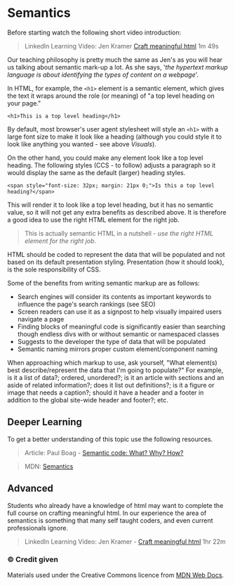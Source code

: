# Semantics

Before starting watch the following short video introduction:

> LinkedIn Learning Video: Jen Kramer [Craft meaningful html](https://www.linkedin.com/learning/crafting-meaningful-html/craft-meaningful-html?u=36102708) 1m 49s

Our teaching philosophy is pretty much the same as Jen's as you will hear us talking about semantic mark-up a lot. As she says, '*the hypertext markup language is about identifying the types of content on a webpage*'.

In HTML, for example, the `<h1>` element is a semantic element, which gives the text it wraps around the role (or meaning) of "a top level heading on your page."

```
<h1>This is a top level heading</h1>
```

By default, most browser's user agent stylesheet will style an `<h1>` with a large font size to make it look like a heading (although you could style it to look like anything you wanted - see above *Visuals*).

On the other hand, you could make any element look like a top level heading. The following styles (CCS - to follow) adjusts a paragraph so it would display the same as the default (larger) heading styles.

```
<span style="font-size: 32px; margin: 21px 0;">Is this a top level heading?</span>
```

This will render it to look like a top level heading, but it has no semantic value, so it will not get any extra benefits as described above. It is therefore a good idea to use the right HTML element for the right job.

> This is actually semantic HTML in a nutshell - *use the right HTML element for the right job*.

HTML should be coded to represent the data that will be populated and not based on its default presentation styling. Presentation (how it should look), is the sole responsibility of CSS.

Some of the benefits from writing semantic markup are as follows:

- Search engines will consider its contents as important keywords to influence the page's search rankings (see SEO)
- Screen readers can use it as a signpost to help visually impaired users navigate a page
- Finding blocks of meaningful code is significantly easier than searching though endless divs with or without semantic or namespaced classes
- Suggests to the developer the type of data that will be populated
- Semantic naming mirrors proper custom element/component naming

When approaching which markup to use, ask yourself, "What element(s) best describe/represent the data that I'm going to populate?" For example, is it a list of data?; ordered, unordered?; is it an article with sections and an aside of related information?; does it list out definitions?; is it a figure or image that needs a caption?; should it have a header and a footer in addition to the global site-wide header and footer?; etc.

## Deeper Learning
To get a better understanding of this topic use the following resources.

> Article: Paul Boag - [Semantic code: What? Why? How?](https://boagworld.com/dev/semantic-code-what-why-how/)

> MDN: [Semantics](https://developer.mozilla.org/en-US/docs/Glossary/Semantics)

## Advanced

Students who already have a knowledge of html may want to complete the full course on crafting meaningful html. In our experience the area of semantics is something that many self taught coders, and even current professionals ignore.

> LinkedIn Learning Video: Jen Kramer - [Craft meaningful html](https://www.linkedin.com/learning/crafting-meaningful-html/craft-meaningful-html?u=36102708) 1hr 22m


### &copy; Credit given
Materials used under the Creative Commons licence from [MDN Web Docs](https://developer.mozilla.org/en-US/docs/Web/HTML).